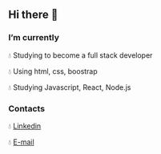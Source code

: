 ## Hi there 👋


### I’m currently

:droplet: Studying to become a full stack developer

:droplet: Using html, css, boostrap

:droplet: Studying Javascript, React, Node.js


### Contacts

:droplet: [Linkedin](https://www.linkedin.com/in/manfredi-orlando-b7029a142/)

:droplet: [E-mail](mailto:manfrediorlando@yahoo.it)


